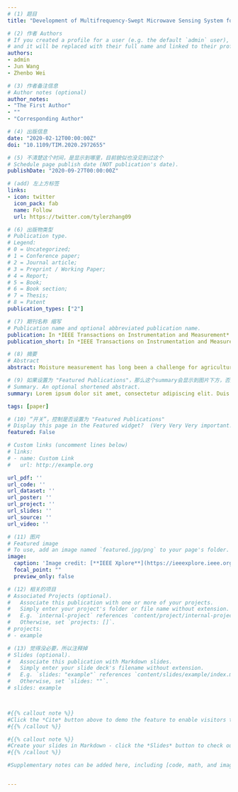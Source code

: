 ```yaml
---
# (1) 题目
title: "Development of Multifrequency-Swept Microwave Sensing System for Moisture Measurement of Sweet Corn with Deep Neural Network"

# (2) 作者 Authors
# If you created a profile for a user (e.g. the default `admin` user), write the username (folder name) here 
# and it will be replaced with their full name and linked to their profile.
authors:
- admin
- Jun Wang
- Zhenbo Wei

# (3) 作者备注信息
# Author notes (optional)
author_notes:
- "The First Author"
- ""
- "Corresponding Author"

# (4) 出版信息
date: "2020-02-12T00:00:00Z"
doi: "10.1109/TIM.2020.2972655"

# (5) 不清楚这个时间，是显示到哪里，目前貌似也没见到过这个
# Schedule page publish date (NOT publication's date).
publishDate: "2020-09-27T00:00:00Z"

# (add) 左上方标签
links:
- icon: twitter
  icon_pack: fab
  name: Follow
  url: https://twitter.com/tylerzhang09

# (6) 出版物类型
# Publication type.
# Legend: 
# 0 = Uncategorized; 
# 1 = Conference paper; 
# 2 = Journal article;
# 3 = Preprint / Working Paper; 
# 4 = Report; 
# 5 = Book; 
# 6 = Book section;
# 7 = Thesis; 
# 8 = Patent
publication_types: ["2"]

# (7) 期刊名称 缩写
# Publication name and optional abbreviated publication name.
publication: In *IEEE Transactions on Instrumentation and Measurement*
publication_short: In *IEEE Transactions on Instrumentation and Measurement*

# (8) 摘要
# Abstract
abstract: Moisture measurement has long been a challenge for agricultural products with high moisture content (MC). In this article, a novel microwave sensing system embedded with multifrequency-swept technique was built with off-the-shelf components and applied to moisture measurement of sweet corn [MC is approximately 80% wet basis (w.b.)]. In order to collect sufficient moisture information, a frequency-swept signal (contains 41 frequencies from 2.60 to 3.00 GHz) was taken as the original measurement signal. A total of 20 redundant frequencies were removed from the original measurement signal according to the frequency selection for further measurements. Four different algorithms, including deep neural network (DNN), random forest (RF), adaptive boosting (AdaBoost), and extreme gradient boosting (XGBoost), were employed to establish moisture prediction models. The proposed six-layer DNN showed the best performance (R<sup>2</sup> = 0.980, RMSE = 2.023%, and MAE = 1.556%) in predicting the MC of sweet corn (ranging from 15.45% to 81.19% w.b.). The results showed that the developed microwave sensing system was capable of measuring the MC of sweet corn and could potentially be applied to moisture determination of other agricultural products with high MC in food processing industry.

# (9) 如果设置为 "Featured Publications"，那么这个summary会显示到图片下方，否则就不会显示出来！
# Summary. An optional shortened abstract.
summary: Lorem ipsum dolor sit amet, consectetur adipiscing elit. Duis posuere tellus ac convallis placerat. Proin tincidunt magna sed ex sollicitudin condimentum.

tags: [paper]

# (10) “开关”，控制是否设置为 "Featured Publications"
# Display this page in the Featured widget?  (Very Very Very important!!!)
featured: False

# Custom links (uncomment lines below)
# links:
# - name: Custom Link
#   url: http://example.org

url_pdf: ''
url_code: ''
url_dataset: ''
url_poster: ''
url_project: ''
url_slides: ''
url_source: ''
url_video: ''

# (11) 图片
# Featured image
# To use, add an image named `featured.jpg/png` to your page's folder. 
image:
  caption: 'Image credit: [**IEEE Xplore**](https://ieeexplore.ieee.org/Xplore/home.jsp)'
  focal_point: ""
  preview_only: false

# (12) 相关的项目
# Associated Projects (optional).
#   Associate this publication with one or more of your projects.
#   Simply enter your project's folder or file name without extension.
#   E.g. `internal-project` references `content/project/internal-project/index.md`.
#   Otherwise, set `projects: []`.
# projects:
# - example

# (13) 觉得没必要，所以注释掉
# Slides (optional).
#   Associate this publication with Markdown slides.
#   Simply enter your slide deck's filename without extension.
#   E.g. `slides: "example"` references `content/slides/example/index.md`.
#   Otherwise, set `slides: ""`.
# slides: example



#{{% callout note %}}
#Click the *Cite* button above to demo the feature to enable visitors to import publication metadata into their reference management software.
#{{% /callout %}}

#{{% callout note %}}
#Create your slides in Markdown - click the *Slides* button to check out the example.
#{{% /callout %}}

#Supplementary notes can be added here, including [code, math, and images](https://wowchemy.com/docs/writing-markdown-latex/).


---
```


